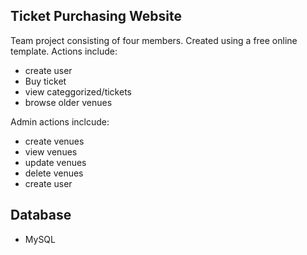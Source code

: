 ## Ticket Purchasing Website
Team project consisting of four members. Created using a free online template.
Actions include: 
* create user
* Buy ticket
* view categgorized/tickets
* browse older venues

Admin actions inclcude: 
* create venues
* view venues
* update venues
* delete venues
* create user

## Database
* MySQL


